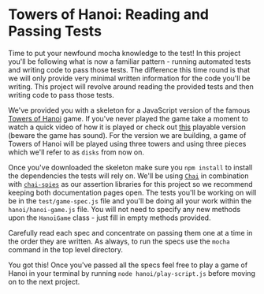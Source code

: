 # Towers of Hanoi: Reading and Passing Tests

Time to put your newfound mocha knowledge to the test! In this project you'll be
following what is now a familiar pattern - running automated tests and writing
code to pass those tests. The difference this time round is that we will only
provide very minimal written information for the code you'll be writing. This
project will revolve around reading the provided tests and then writing code to
pass those tests.

We've provided you with a skeleton for a JavaScript version of the famous
[Towers of Hanoi][hanoi] game. If you've never played the game take a moment to
watch a quick video of how it is played or check out [this][hanoi-game] playable
version (beware the game has sound). For the version we are building, a game of
Towers of Hanoi will be played using three towers and using three pieces which
we'll refer to as `disks` from now on.

Once you've downloaded the skeleton make sure you `npm install` to install the
dependencies the tests will rely on. We'll be using [`Chai`][chai] in
combination with [`chai-spies`][chai-spies] as our assertion libraries for this
project so we recommend keeping both documentation pages open. The tests you'll
be working on will be in the `test/game-spec.js` file and you'll be doing all
your work within the `hanoi/hanoi-game.js` file. You will not need to specify
any new methods upon the `HanoiGame` class - just fill in empty methods
provided.

Carefully read each spec and concentrate on passing them one at a time in the
order they are written. As always, to run the specs use the `mocha` command in
the top level directory.

You got this! Once you've passed all the specs feel free to play a game of Hanoi
in your terminal by running `node hanoi/play-script.js` before moving on to the
next project.

[hanoi]: https://en.wikipedia.org/wiki/Tower_of_Hanoi
[hanoi-game]: https://www.mathplayground.com/logic_tower_of_hanoi.html
[chai]: https://www.chaijs.com/api/bdd/
[chai-spies]: https://www.chaijs.com/plugins/chai-spies/
